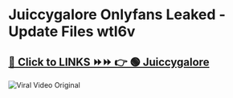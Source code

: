 
 # Juiccygalore Onlyfans Leaked - Update Files wtl6v

## <h2><a href="https://clipsfans.com/Juiccygalore&ref=git">🔗 Click to LINKS ⏩⏩ 👉 🟢 Juiccygalore </a></h2>

<a href="https://clipsfans.com/Juiccygalore&ref=git" rel="nofollow" data-target="animated-image.originalLink"><img src="https://i.ibb.co.com/xMMVF88/686577567.gif" alt="Viral Video Original" style="max-width: 100%; display: inline-block;" data-target="animated-image.originalImage"></a>

